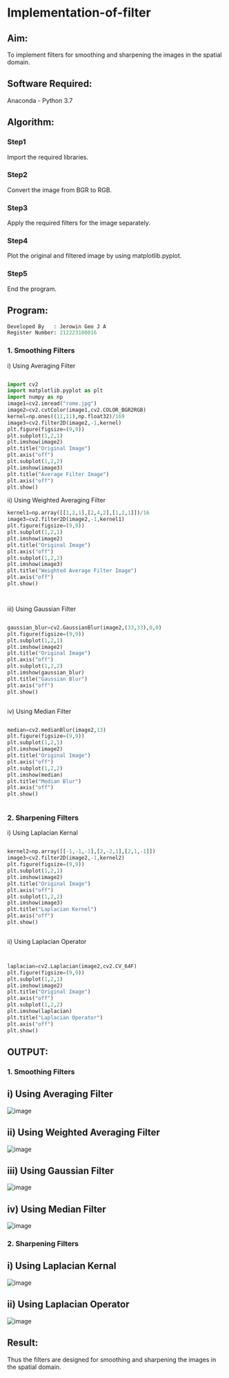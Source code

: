 # Implementation-of-filter
## Aim:
To implement filters for smoothing and sharpening the images in the spatial domain.

## Software Required:
Anaconda - Python 3.7
## Algorithm:
### Step1
Import the required libraries.


### Step2
Convert the image from BGR to RGB.


### Step3
Apply the required filters for the image separately.


### Step4
Plot the original and filtered image by using matplotlib.pyplot.


### Step5
End the program.


## Program:
```py
Developed By   : Jerowin Geo J A
Register Number: 212223100016
```
### 1. Smoothing Filters

i) Using Averaging Filter
```Python

import cv2
import matplotlib.pyplot as plt
import numpy as np
image1=cv2.imread("rome.jpg")
image2=cv2.cvtColor(image1,cv2.COLOR_BGR2RGB)
kernel=np.ones((11,11),np.float32)/169
image3=cv2.filter2D(image2,-1,kernel)
plt.figure(figsize=(9,9))
plt.subplot(1,2,1)
plt.imshow(image2)
plt.title("Original Image")
plt.axis("off")
plt.subplot(1,2,2)
plt.imshow(image3)
plt.title("Average Filter Image")
plt.axis("off")
plt.show()

```
ii) Using Weighted Averaging Filter
```Python
kernel1=np.array([[1,2,1],[2,4,2],[1,2,1]])/16
image3=cv2.filter2D(image2,-1,kernel1)
plt.figure(figsize=(9,9))
plt.subplot(1,2,1)
plt.imshow(image2)
plt.title("Original Image")
plt.axis("off")
plt.subplot(1,2,2)
plt.imshow(image3)
plt.title("Weighted Average Filter Image")
plt.axis("off")
plt.show()




```
iii) Using Gaussian Filter
```Python

gaussian_blur=cv2.GaussianBlur(image2,(33,33),0,0)
plt.figure(figsize=(9,9))
plt.subplot(1,2,1)
plt.imshow(image2)
plt.title("Original Image")
plt.axis("off")
plt.subplot(1,2,2)
plt.imshow(gaussian_blur)
plt.title("Gaussian Blur")
plt.axis("off")
plt.show()



```

iv) Using Median Filter
```Python

median=cv2.medianBlur(image2,13)
plt.figure(figsize=(9,9))
plt.subplot(1,2,1)
plt.imshow(image2)
plt.title("Original Image")
plt.axis("off")
plt.subplot(1,2,2)
plt.imshow(median)
plt.title("Median Blur")
plt.axis("off")
plt.show()



```

### 2. Sharpening Filters
i) Using Laplacian Kernal
```Python

kernel2=np.array([[-1,-1,-1],[2,-2,1],[2,1,-1]])
image3=cv2.filter2D(image2,-1,kernel2)
plt.figure(figsize=(9,9))
plt.subplot(1,2,1)
plt.imshow(image2)
plt.title("Original Image")
plt.axis("off")
plt.subplot(1,2,2)
plt.imshow(image3)
plt.title("Laplacian Kernel")
plt.axis("off")
plt.show()



```
ii) Using Laplacian Operator
```Python


laplacian=cv2.Laplacian(image2,cv2.CV_64F)
plt.figure(figsize=(9,9))
plt.subplot(1,2,1)
plt.imshow(image2)
plt.title("Original Image")
plt.axis("off")
plt.subplot(1,2,2)
plt.imshow(laplacian)
plt.title("Laplacian Operator")
plt.axis("off")
plt.show()


```


## OUTPUT:


### 1. Smoothing Filters

## i) Using Averaging Filter


![image](https://github.com/user-attachments/assets/61c2f1e6-0f7a-406b-ac05-7867df203215)



## ii) Using Weighted Averaging Filter

![image](https://github.com/user-attachments/assets/b0d19fe3-fbd8-4517-b4cc-349f6ce8637b)




## iii) Using Gaussian Filter

![image](https://github.com/user-attachments/assets/e0a24262-36f2-475e-886b-2fd480353711)




## iv) Using Median Filter

![image](https://github.com/user-attachments/assets/5076dc66-61ca-4714-8cef-2f9b1d4041a2)




### 2. Sharpening Filters

## i) Using Laplacian Kernal

![image](https://github.com/user-attachments/assets/89d30b17-bcde-43d0-818d-a3952e2a9b30)



## ii) Using Laplacian Operator

![image](https://github.com/user-attachments/assets/9ceca164-6088-4c74-a9cd-c9e0f19e7846)




## Result:
Thus the filters are designed for smoothing and sharpening the images in the spatial domain.


